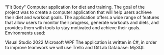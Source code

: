 "Fit Body" Computer application for diet and training. The goal of the project was to create a computer application that will help users achieve their diet and workout goals. The application offers a wide range of features that allow users to monitor their progress, generate workouts and diets, and provides them with tools to stay motivated and achieve their goals. Environments used:

Visual Studio 2022
Microsoft WPF The application is written in C#, in order to improve teamwork we will use Trello and GitLab
Database: MySQL